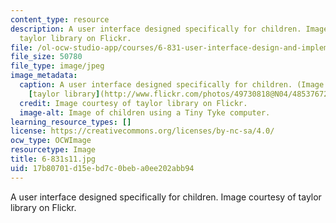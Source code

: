 ```yaml
---
content_type: resource
description: A user interface designed specifically for children. Image courtesy of
  taylor library on Flickr.
file: /ol-ocw-studio-app/courses/6-831-user-interface-design-and-implementation-spring-2011/17b80701d15ebd7c0beba0ee202abb94_6-831s11.jpg
file_size: 50780
file_type: image/jpeg
image_metadata:
  caption: A user interface designed specifically for children. (Image courtesy of
    [taylor library](http://www.flickr.com/photos/49730818@N04/4853767228/) on Flickr.)
  credit: Image courtesy of taylor library on Flickr.
  image-alt: Image of children using a Tiny Tyke computer.
learning_resource_types: []
license: https://creativecommons.org/licenses/by-nc-sa/4.0/
ocw_type: OCWImage
resourcetype: Image
title: 6-831s11.jpg
uid: 17b80701-d15e-bd7c-0beb-a0ee202abb94
---
```

A user interface designed specifically for children. Image courtesy of taylor library on Flickr.